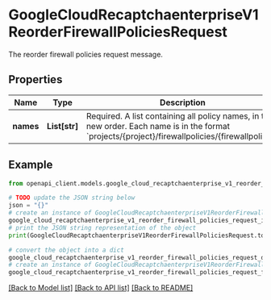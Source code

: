 # GoogleCloudRecaptchaenterpriseV1ReorderFirewallPoliciesRequest

The reorder firewall policies request message.

## Properties

Name | Type | Description | Notes
------------ | ------------- | ------------- | -------------
**names** | **List[str]** | Required. A list containing all policy names, in the new order. Each name is in the format &#x60;projects/{project}/firewallpolicies/{firewallpolicy}&#x60;. | [optional] 

## Example

```python
from openapi_client.models.google_cloud_recaptchaenterprise_v1_reorder_firewall_policies_request import GoogleCloudRecaptchaenterpriseV1ReorderFirewallPoliciesRequest

# TODO update the JSON string below
json = "{}"
# create an instance of GoogleCloudRecaptchaenterpriseV1ReorderFirewallPoliciesRequest from a JSON string
google_cloud_recaptchaenterprise_v1_reorder_firewall_policies_request_instance = GoogleCloudRecaptchaenterpriseV1ReorderFirewallPoliciesRequest.from_json(json)
# print the JSON string representation of the object
print(GoogleCloudRecaptchaenterpriseV1ReorderFirewallPoliciesRequest.to_json())

# convert the object into a dict
google_cloud_recaptchaenterprise_v1_reorder_firewall_policies_request_dict = google_cloud_recaptchaenterprise_v1_reorder_firewall_policies_request_instance.to_dict()
# create an instance of GoogleCloudRecaptchaenterpriseV1ReorderFirewallPoliciesRequest from a dict
google_cloud_recaptchaenterprise_v1_reorder_firewall_policies_request_from_dict = GoogleCloudRecaptchaenterpriseV1ReorderFirewallPoliciesRequest.from_dict(google_cloud_recaptchaenterprise_v1_reorder_firewall_policies_request_dict)
```
[[Back to Model list]](../README.md#documentation-for-models) [[Back to API list]](../README.md#documentation-for-api-endpoints) [[Back to README]](../README.md)


